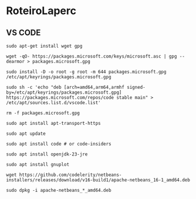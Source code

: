 # RoteiroLaperc

## VS CODE

```
sudo apt-get install wget gpg
```

```
wget -qO- https://packages.microsoft.com/keys/microsoft.asc | gpg --dearmor > packages.microsoft.gpg
```

```
sudo install -D -o root -g root -m 644 packages.microsoft.gpg /etc/apt/keyrings/packages.microsoft.gpg
```

```
sudo sh -c 'echo "deb [arch=amd64,arm64,armhf signed-by=/etc/apt/keyrings/packages.microsoft.gpg] https://packages.microsoft.com/repos/code stable main" > /etc/apt/sources.list.d/vscode.list'
```

```
rm -f packages.microsoft.gpg
```

```
sudo apt install apt-transport-https
```

```
sudo apt update
```

```
sudo apt install code # or code-insiders
```

```
sudo apt install openjdk-23-jre
```


```
sudo apt install gnuplot
```

```
wget https://github.com/codelerity/netbeans-installers/releases/download/v16-build1/apache-netbeans_16-1_amd64.deb
```

```
sudo dpkg -i apache-netbeans_*_amd64.deb
```
